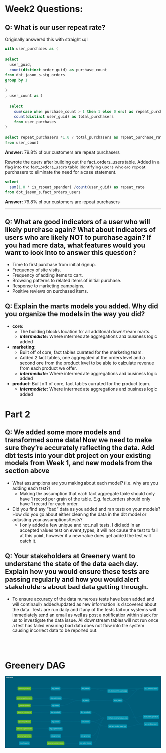 # Week2 Questions:

## Q: What is our user repeat rate?

Originally answered this with straight sql

~~~~sql
with user_purchases as (

select 
  user_guid,
  count(distinct order_guid) as purchase_count
from dbt_jason_s.stg_orders
group by 1

)
, user_count as (

  select
    sum(case when purchase_count > 1 then 1 else 0 end) as repeat_purchasers,
    count(distinct user_guid) as total_purchasers
    from user_purchases
)

select repeat_purchasers *1.0 / total_purchasers as repeat_purchase_rate
from user_count
~~~~
**Answer:** 79.8% of our customers are repeat purchasers

Rewrote the query after building out the fact_orders_users table. Added in a flag into the fact_orders_users table identifying users who are repeat purchasers to eliminate the need for a case statement.

~~~~sql
select
  sum(1.0 * is_repeat_spender) /count(user_guid) as repeat_rate
from dbt_jason_s.fact_orders_users
~~~~

**Answer:** 79.8% of our customers are repeat purchasers

---

## Q: What are good indicators of a user who will likely purchase again? What about indicators of users who are likely NOT to purchase again? If you had more data, what features would you want to look into to answer this question?

- Time to first purchase from initial signup.
- Frequency of site visits.
- Frequency of adding items to cart.
- Browsing patterns to related items of initial purchase.
- Response to marketing campaigns.
- Positive reviews on purchased items.

## Q: Explain the marts models you added. Why did you organize the models in the way you did?

- **core:** 
    - The building blocks location for all additonal downstream marts.
    - **_intermediate:_** Where intermediate aggregations and business logic added
- **marketing:** 
    - Built off of core, fact tables currated for the marketing team.
    - Added 2 fact tables, one aggregated at the orders level and a second one from the product level to be able to calculate revenue from each product we offer.
    - **_intermediate:_** Where intermediate aggregations and business logic added
- **product:** Built off of core, fact tables currated for the product team.
    - **_intermediate:_** Where intermediate aggregations and business logic added

# Part 2
## Q: We added some more models and transformed some data! Now we need to make sure they’re accurately reflecting the data. Add dbt tests into your dbt project on your existing models from Week 1, and new models from the section above

- What assumptions are you making about each model? (i.e. why are you adding each test?)
    - Making the assumption that each fact aggregate table should only have 1 record per grain of the table. E.g. fact_orders should only have 1 record for each order.
- Did you find any “bad” data as you added and ran tests on your models? How did you go about either cleaning the data in the dbt model or adjusting your assumptions/tests?
    - I only added a few unique and not_null tests. I did add in an accepted values test on event_types, it will not cause the test to fail at this point, however if a new value does get added the test will catch it.


## Q: Your stakeholders at Greenery want to understand the state of the data each day. Explain how you would ensure these tests are passing regularly and how you would alert stakeholders about bad data getting through.
- To ensure accuracy of the data numerous tests have been added and will continaully added/updated as new information is discovered about the data. Tests are run daily and if any of the tests fail our systems will immediately send an email as well as post a notification within slack for us to investigate the data issue. All downstream tables will not run once a test has failed ensuring bad data does not flow into the system causing incorrect data to be reported out.

<br></br>
# Greenery DAG
![Drag Racing](./week2_dag.JPG)